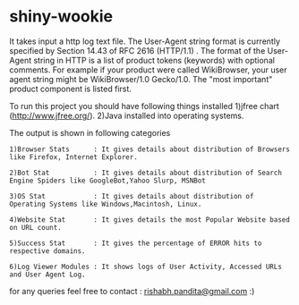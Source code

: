 shiny-wookie
============

It takes input a http log text file. The User-Agent string format is currently specified by Section 14.43 of RFC 2616 (HTTP/1.1) . The format of the User-Agent string in HTTP is a list of product tokens (keywords) with optional comments. For example if your product were called WikiBrowser, your user agent string might be WikiBrowser/1.0 Gecko/1.0. The "most important" product component is listed first.

To run this project you should have following things installed 
  1)jfree chart (http://www.jfree.org/).
  2)Java installed into operating systems.
   
The output is shown in following categories
	
	1)Browser Stats      : It gives details about distribution of Browsers like Firefox, Internet Explorer. 
	
	2)Bot Stat           : It gives details about distribution of Search Engine Spiders like GoogleBot,Yahoo Slurp, MSNBot	
	
	3)OS Stat            : It gives details about distribution of Operating Systems like Windows,Macintosh, Linux.  
	
	4)Website Stat       : It gives details the most Popular Website based on URL count.
	
	5)Success Stat       : It gives the percentage of ERROR hits to respective domains.
	
	6)Log Viewer Modules : It shows logs of User Activity, Accessed URLs and User Agent Log.
  
  for any queries feel free to contact : rishabh.pandita@gmail.com :)

